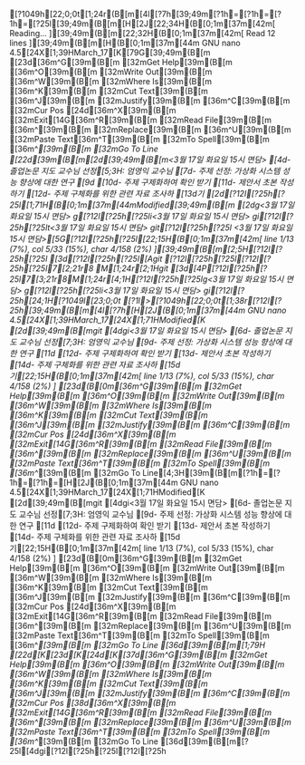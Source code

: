 [?1049h[22;0;0t[1;24r(B[m[4l[?7h[39;49m[?1h=[?1h=[?1h=[?25l[39;49m(B[m[H[2J[22;34H(B[0;1m[37m[42m[ Reading... ][39;49m(B[m[22;32H(B[0;1m[37m[42m[ Read 12 lines ][39;49m(B[m[H(B[0;1m[37m[44m  GNU nano 4.5[24X[1;39HMarch_17[K[79G[39;49m(B[m[23d[36m^G[39m(B[m [32mGet Help[39m(B[m  [36m^O[39m(B[m [32mWrite Out[39m(B[m [36m^W[39m(B[m [32mWhere Is[39m(B[m  [36m^K[39m(B[m [32mCut Text[39m(B[m  [36m^J[39m(B[m [32mJustify[39m(B[m   [36m^C[39m(B[m [32mCur Pos[24d[36m^X[39m(B[m [32mExit[14G[36m^R[39m(B[m [32mRead File[39m(B[m [36m^\[39m(B[m [32mReplace[39m(B[m   [36m^U[39m(B[m [32mPaste Text[36m^T[39m(B[m [32mTo Spell[39m(B[m  [36m^_[39m(B[m [32mGo To Line[22d[39m(B[m[2d[39;49m(B[m<3월 17일 화요일 15시 면담>[4d- 졸업논문 지도 교수님 선정[5;3H: 엄영익 교수님[7d- 주제 선정: 가상화 시스템 성능 향상에 대한 연구[9d<To do list>[10d- 주제 구제화하여 확인 받기[11d- 제안서 초본 작성하기[12d- 주제 구체화를 위한 관련 자료 조사하[13d기[2d[?12l[?25h[?25l[1;71H(B[0;1m[37m[44mModified[39;49m(B[m[2dg<3월 17일 화요일 15시 면담>g[?12l[?25h[?25li<3월 17일 화요일 15시 면담>gi[?12l[?25h[?25lt<3월 17일 화요일 15시 면담>git[?12l[?25h[?25l <3월 17일 화요일 15시 면담>[5G[?12l[?25h[?25l[22;15H(B[0;1m[37m[42m[ line 1/13 (7%), col 5/33 (15%), char 4/158 (2%) ][39;49m(B[m[2;5H[?12l[?25h[?25l[3d[?12l[?25h[?25l[Agit [?12l[?25h[?25l[?12l[?25h[?25l7[2;21r8M[1;24r[2;1Hgit[3d[4P[?12l[?25h[?25l7[3;21r8M[1;24r[4;1H[?12l[?25h[?25lg<3월 17일 화요일 15시 면담>g[?12l[?25h[?25li<3월 17일 화요일 15시 면담>gi[?12l[?25h[24;1H[?1049l[23;0;0t[?1l>[?1049h[22;0;0t[1;38r[?12l[?25h[39;49m(B[m[4l[?7h[H[2J(B[0;1m[37m[44m  GNU nano 4.5[24X[1;39HMarch_17[24X[1;71HModified[K[2d[39;49m(B[mgit[4dgi<3월 17일 화요일 15시 면담>[6d- 졸업논문 지도 교수님 선정[7;3H: 엄영익 교수님[9d- 주제 선정: 가상화 시스템 성능 향상에 대한 연구[11d<To do list>[12d- 주제 구제화하여 확인 받기[13d- 제안서 초본 작성하기[14d- 주제 구체화를 위한 관련 자료 조사하[15d기[22;15H(B[0;1m[37m[42m[ line 1/13 (7%), col 5/33 (15%), char 4/158 (2%) ][23d(B[0m[36m^G[39m(B[m [32mGet Help[39m(B[m  [36m^O[39m(B[m [32mWrite Out[39m(B[m [36m^W[39m(B[m [32mWhere Is[39m(B[m  [36m^K[39m(B[m [32mCut Text[39m(B[m  [36m^J[39m(B[m [32mJustify[39m(B[m   [36m^C[39m(B[m [32mCur Pos[24d[36m^X[39m(B[m [32mExit[14G[36m^R[39m(B[m [32mRead File[39m(B[m [36m^\[39m(B[m [32mReplace[39m(B[m   [36m^U[39m(B[m [32mPaste Text[36m^T[39m(B[m [32mTo Spell[39m(B[m  [36m^_[39m(B[m [32mGo To Line[4;3H[39m(B[m[?1h=[?1h=[?1h=[H[2J(B[0;1m[37m[44m  GNU nano 4.5[24X[1;39HMarch_17[24X[1;71HModified[K[2d[39;49m(B[mgit[4dgi<3월 17일 화요일 15시 면담>[6d- 졸업논문 지도 교수님 선정[7;3H: 엄영익 교수님[9d- 주제 선정: 가상화 시스템 성능 향상에 대한 연구[11d<To do list>[12d- 주제 구제화하여 확인 받기[13d- 제안서 초본 작성하기[14d- 주제 구체화를 위한 관련 자료 조사하[15d기[22;15H(B[0;1m[37m[42m[ line 1/13 (7%), col 5/33 (15%), char 4/158 (2%) ][23d(B[0m[36m^G[39m(B[m [32mGet Help[39m(B[m  [36m^O[39m(B[m [32mWrite Out[39m(B[m [36m^W[39m(B[m [32mWhere Is[39m(B[m  [36m^K[39m(B[m [32mCut Text[39m(B[m  [36m^J[39m(B[m [32mJustify[39m(B[m   [36m^C[39m(B[m [32mCur Pos[24d[36m^X[39m(B[m [32mExit[14G[36m^R[39m(B[m [32mRead File[39m(B[m [36m^\[39m(B[m [32mReplace[39m(B[m   [36m^U[39m(B[m [32mPaste Text[36m^T[39m(B[m [32mTo Spell[39m(B[m  [36m^_[39m(B[m [32mGo To Line[36d[39m(B[m[1;79H[22d[K[23d[K[24d[K[37d[36m^G[39m(B[m [32mGet Help[39m(B[m  [36m^O[39m(B[m [32mWrite Out[39m(B[m [36m^W[39m(B[m [32mWhere Is[39m(B[m  [36m^K[39m(B[m [32mCut Text[39m(B[m  [36m^J[39m(B[m [32mJustify[39m(B[m   [36m^C[39m(B[m [32mCur Pos[38d[36m^X[39m(B[m [32mExit[14G[36m^R[39m(B[m [32mRead File[39m(B[m [36m^\[39m(B[m [32mReplace[39m(B[m   [36m^U[39m(B[m [32mPaste Text[36m^T[39m(B[m [32mTo Spell[39m(B[m  [36m^_[39m(B[m [32mGo To Line[36d[39m(B[m[?25l[4dgi[?12l[?25h[?25l[?12l[?25h